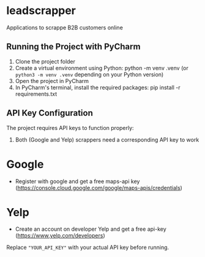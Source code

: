 # leadscrapper
Applications to scrappe B2B customers online

## Running the Project with PyCharm

1. Clone the project folder
2. Create a virtual environment using Python:
python -m venv .venv
(or `python3 -m venv .venv` depending on your Python version)
3. Open the project in PyCharm
4. In PyCharm's terminal, install the required packages:
pip install -r requirements.txt

## API Key Configuration

The project requires API keys to function properly:

1. Both (Google and Yelp) scrappers need a corresponding API key to work
# Google
- Register with google and get a free maps-api key (https://console.cloud.google.com/google/maps-apis/credentials)

# Yelp
- Create an account on developer Yelp and get a free api-key (https://www.yelp.com/developers)

Replace `"YOUR_API_KEY"` with your actual API key before running.
